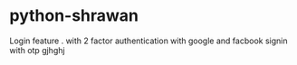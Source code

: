 # python-shrawan

Login feature    .
with 2 factor authentication with google and facbook signin
with otp gjhghj

